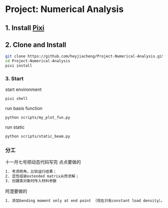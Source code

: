 # Project: Numerical Analysis

## 1. Install [Pixi](https://pixi.sh/latest/installation/)

## 2. Clone and Install

```bash
git clone https://github.com/heyjiacheng/Project-Numerical-Analysis.git
cd Project-Numerical-Analysis
pixi install
```

### 3. Start
start environment
```bash
pixi shell
```
run basis function
```bash
python scripts/my_plot_fun.py
```

run static
```bash
python scripts/static_beam.py
```

### 分工
十一月七号把动态代码写完
点点要做的
```bash
1. 考虑转角，比较运行结果；
2. 显性组装extended matrix从而求解；
3. 创建类对象时传入材料参数
```
阿澄要做的
```bash
1. 添加bending moment only at end point （现在只有constant load density）。
```